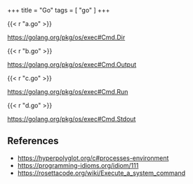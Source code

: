+++
title = "Go"
tags = [ "go" ]
+++

{{< r "a.go" >}}

<https://golang.org/pkg/os/exec#Cmd.Dir>

{{< r "b.go" >}}

<https://golang.org/pkg/os/exec#Cmd.Output>

{{< r "c.go" >}}

<https://golang.org/pkg/os/exec#Cmd.Run>

{{< r "d.go" >}}

<https://golang.org/pkg/os/exec#Cmd.Stdout>

## References

- <https://hyperpolyglot.org/c#processes-environment>
- <https://programming-idioms.org/idiom/111>
- <https://rosettacode.org/wiki/Execute_a_system_command>
